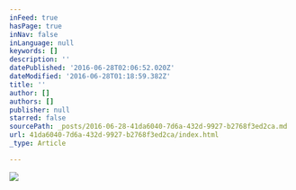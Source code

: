 ```yaml
---
inFeed: true
hasPage: true
inNav: false
inLanguage: null
keywords: []
description: ''
datePublished: '2016-06-28T02:06:52.020Z'
dateModified: '2016-06-28T01:18:59.382Z'
title: ''
author: []
authors: []
publisher: null
starred: false
sourcePath: _posts/2016-06-28-41da6040-7d6a-432d-9927-b2768f3ed2ca.md
url: 41da6040-7d6a-432d-9927-b2768f3ed2ca/index.html
_type: Article

---
```

![](https://the-grid-user-content.s3-us-west-2.amazonaws.com/bea414a8-d556-4073-bb8b-64b78118814c.jpg)